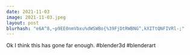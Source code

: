 ```yaml
---
date: 2021-11-03
image: 2021-11-03.jpeg
layout: post
blurhash: "e6A^8,~p9EE0nmVbxu%dWSWBo{%39FjDtRWBNG^,kXITtQNFIVRl-;"
---
```


Ok I think this has gone far enough. #blender3d #blenderart
